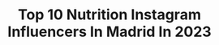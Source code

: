 ---
title: Top 10 Nutrition Instagram Influencers In Madrid In 2023
description: >-
  Find top nutrition Instagram influencers in Madrid in 2023. Most popular hashtags: #madrid #nutrition #salud.
platform: Instagram
hits: 21
text_top: See the top-rated Instagram accounts on inBeat.
text_bottom: Our search engine has 21 Instagram influencers like this in Madrid, Spain for you to pitch.
profiles:
  - username: "matiroure"
    fullname: >-
      Matias Roure
    bio: >-
      .Follow your bliss .We are one .Sport Lover / PT .Vegetarian / Nutrition .Surf Lover / Surf Trips .Model / Actor .Barman @firstdates_tv .Madrid,Spain
    location: "Spain"
    followers: 52419
    engagement: 358
    commentsToLikes: 0.017532
    id: ck6tw34fxpqpr0j71zdkqex4b
    verified: false
    hashtags: "#horizonte, #autumn, #felizvida, #vivalavida"
  - username: "borja_garcia.10"
    fullname: >-
      Borja Garcia Freire
    bio: >-
      Futbolista profesional @sdhuesca 🏡 Co-Founder of @sanumhealthyhouse Madrid (Villaverde)📍 Shelby 😺 Comprador de tiempo ♏️🔑
    location: "Spain"
    followers: 6764
    engagement: 2208
    commentsToLikes: 0.030869
    id: ckap0kr6eqqlq0i78lv2t79yp
    verified: true
    hashtags: "#gironafc, #bg10, #orgullgiron, #girona"
  - username: "enfermera_a_bordo"
    fullname: >-
      Natalia
    bio: >-
      📍Madrid. ♥️Enfermera familiar y comunitaria. ⚓️Mi día a día como enfermera en un barco ⚓️🌴 w a n d e r l u s t 🌴🌍🏥 R.N ✌🏼
    location: "Spain"
    followers: 40545
    engagement: 211
    commentsToLikes: 0.030751
    id: ck8t9haa6o3530j78f2d6cg6o
    verified: false
    hashtags: "#enfermeria, #futuraenfermera, #nurse, #rn"
  - username: "richarddicorsa"
    fullname: >-
      RICCARDO
    bio: >-
      📍ᴍᴀᴅʀɪᴅ, 🇪🇸 👮🏻‍♂️FCS / PMM ʜᴇ ᴅᴇsᴄᴜʙɪᴇʀᴛᴏ ʟᴏ ɪɴᴠᴇɴᴄɪʙʟᴇ ǫᴜᴇ ᴇs ᴇʟ ʜᴏᴍʙʀᴇ ǫᴜᴇ sᴏʟᴏ ᴛɪᴇɴᴇ sᴜ ᴀᴍᴏʀ ᴘᴀʀᴀ ʟᴜᴄʜᴀʀ ᴄᴏɴᴛʀᴀ ᴇʟ ᴍᴜɴᴅᴏ.
    location: "Spain"
    followers: 13131
    engagement: 558
    commentsToLikes: 0.031113
    id: ck0u0i24htrzd0i19rmy1iyt9
    verified: false
    hashtags: "#policia, #blackandwhite, #me, #style"
  - username: "noemigolf1"
    fullname: >-
      Noemi Jimenez Martin ♏️🌸🦋🙏🏻
    bio: >-
      Ladies European Tour||Sponsors @fincacortesin /@finisher_es /@rfegolf /@tagheuer /@chervo.official /@pinggolfeurope /@riversaoficial
    location: "Spain"
    followers: 10016
    engagement: 591
    commentsToLikes: 0.039758
    id: ck6tutcxpiaty0j71njo54ddq
    verified: false
    hashtags: "#tagheuer, #pinggolfeurope, #hofmann, #marbella"
  - username: "blancanutri"
    fullname: >-
      B L A N C A nutricionista👩🏽‍⚕️
    bio: >-
      2📚 Intestino- cerebro 🧠 Nutri Digestivo- microbiota 🦠 🎓Col MAD707 👩🏽‍⚕️🏥 Consulta presencial y online @clinicas.segura
    location: "Spain"
    followers: 516352
    engagement: 273
    commentsToLikes: 0.019940
    id: ck5hjjl7agqu90i11w1mndz7v
    verified: true
    hashtags: "#realfood, #chocolate, #fit, #vegetarian"
  - username: "javi_ordieres"
    fullname: >-
      Javi Ordieres
    bio: >-
      Comunicador, Entrenador, #VanLife y Fundador de @find_your_everest_tienda 👇FLIPA CON NUESTRA TIENDA ONLINE👇
    location: "Spain"
    followers: 36729
    engagement: 447
    commentsToLikes: 0.007458
    id: ck13axul9spuw0i19igx6s1bl
    verified: false
    hashtags: "#monta, #asturies, #instarunners, #asturiasparaisonatural"
  - username: "luciarodriguezsrn"
    fullname: >-
      lucia rodriguez
    bio: >-
      📍Lanzarote/Madrid Nutrición y dietetica, UCM🥑🍓 🏋🏼‍♀️
    location: "Spain"
    followers: 2717
    engagement: 1774
    commentsToLikes: 0.031283
    id: ckaozp6vvmsc70i78y4ottqwp
    verified: false
    hashtags: ""
  - username: "nuriaprg"
    fullname: >-
      Nuria 🍃
    bio: >-
      📍| Madrid 📚| Nutrición deportiva y preparador físico ⚡| TikTok: nuriaprg (+250k) 📥| contactoinfonuria@gmail.com
    location: "Spain"
    followers: 27459
    engagement: 2020
    commentsToLikes: 0.015768
    id: ckf5me43kte900j23r0cvxk13
    verified: false
    hashtags: ""
  - username: "centro.realfooding"
    fullname: >-
      Centro Realfooding | Nutrición
    bio: >-
      Consulta de Nutrición, Psicología y Psiconutrición. Pide tu cita online o en Madrid 👇🏼👇🏼
    location: "Spain"
    followers: 76579
    engagement: 52
    commentsToLikes: 0.043235
    id: ck0vv6o30ns4b0i19vrh84tof
    verified: false
    hashtags: "#cambiosalimenticios, #dietista, #comidarealysana, #nutrientes"
---